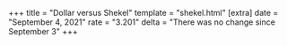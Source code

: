 +++
title = "Dollar versus Shekel"
template = "shekel.html"
[extra]
date = "September  4, 2021"
rate = "3.201"
delta = "There was no change since September  3"
+++
